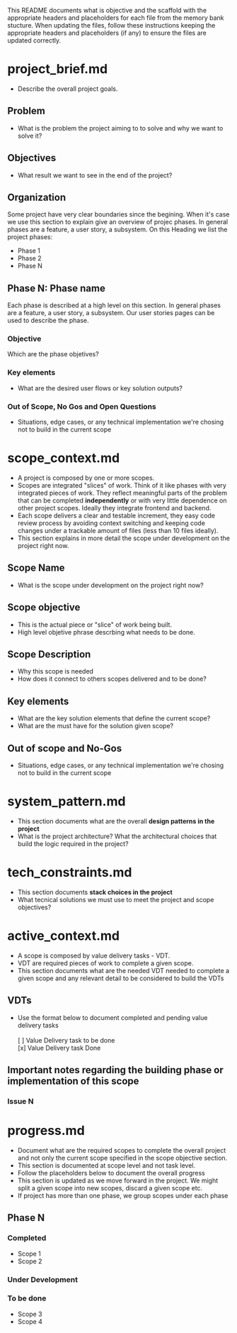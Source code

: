 This README documents what is objective and the scaffold with the appropriate headers and placeholders for each file from the memory bank stucture.
When updating the files, follow these instructions keeping the appropriate headers and placeholders (if any) to ensure the files are updated correctly.

# project_brief.md
- Describe the overall project goals.

## Problem 
- What is the problem the project aiming to to solve and why we want to solve it?

## Objectives
- What result we want to see in the end of the project?

## Organization
Some project have very clear boundaries since the begining.
When it's case we use this section to explain give an overview of projec phases.
In general phases are a feature, a user story, a subsystem.
On this Heading we list the project phases:

- Phase 1
- Phase 2
- Phase N
  
## Phase N: Phase name
Each phase is described at a high level on this section.
In general phases are a feature, a user story, a subsystem. Our user stories pages can be used to describe the phase.

### Objective
Which are the phase objetives?

### Key elements
- What are the desired user flows or key solution outputs?

### Out of Scope, No Gos and Open Questions
- Situations, edge cases, or any technical implementation we're chosing not to build in the current scope

# scope_context.md
- A project is composed by one or more scopes.
- Scopes are integrated "slices" of work. Think of it like phases with very integrated pieces of work. They reflect meaningful parts of the problem that can be completed **independently** or with very little dependence on other project scopes. Ideally they integrate frontend and backend.
- Each scope delivers a clear and testable increment, they easy code review process by avoiding context switching and keeping code changes under a trackable amount of files (less than 10 files ideally).
- This section explains in more detail the scope under development on the project right now.

## Scope Name
- What is the scope under development on the project right now?

## Scope objective
- This is the actual piece or "slice" of work being built.
- High level objetive phrase descrbing what needs to be done.

## Scope Description
- Why this scope is needed
- How does it connect to others scopes delivered and to be done?

## Key elements
- What are the key solution elements that define the current scope?
- What are the must have for the solution given scope?

## Out of scope and No-Gos
- Situations, edge cases, or any technical implementation we're chosing not to build in the current scope

# system_pattern.md
- This section documents what are the overall **design patterns in the project**
- What is the project architecture? What the architectural choices that build the logic required in the project?

# tech_constraints.md
- This section documents **stack choices in the project**
- What tecnical solutions we must use to meet the project and scope objectives?

# active_context.md
- A scope is composed by value delivery tasks - VDT.
- VDT are required pieces of work to complete a given scope.
- This section documents what are the needed VDT needed to complete a given scope and any relevant detail to be considered to build the VDTs

## VDTs
- Use the format below to document completed and pending value delivery tasks <br> <br>
[ ] Value Delivery task to be done <br>
[x] Value Delivery task Done

## Important notes regarding the building phase or implementation of this scope

### Issue N

# progress.md
- Document what are the required scopes to complete the overall project and not only the current scope specified in the scope objective section.
- This section is documented at scope level and not task level.
- Follow the placeholders below to document the overall progress
- This section is updated as we move forward in the project. We might split a given scope into new scopes, discard a given scope etc.
- If project has more than one phase, we group scopes under each phase

## Phase N
### Completed
- Scope 1
- Scope 2

### Under Development

### To be done
- Scope 3
- Scope 4

